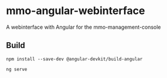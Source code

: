# mmo-angular-webinterface

A webinterface with Angular for the mmo-management-console

## Build

```
npm install --save-dev @angular-devkit/build-angular
```

```
ng serve
```

